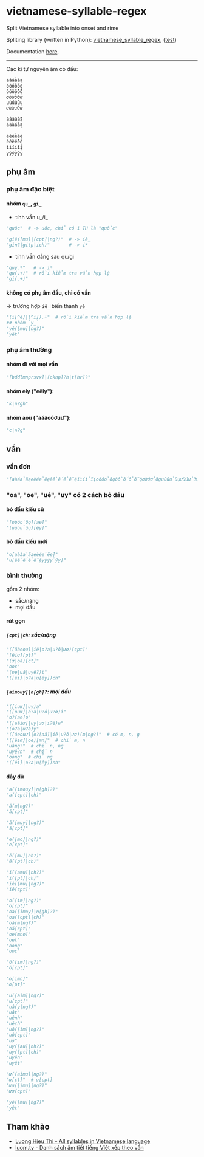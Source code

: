 # vietnamese-syllable-regex
Split Vietnamese syllable into onset and rime

Spliting library (written in Python): [vietnamese_syllable_regex](vietnamese_syllable_regex.py), ([test](test.py))

Documentation [here](documentation.md).

---

Các kí tự nguyên âm có dấu:
```python
aàáảãạ
oòóỏõọ
ôồốổỗộ
ơờớởỡợ
uùúủũụ
ưừứửữự

ăằắẳẵặ
âầấẩẫậ

eèéẻẽẹ
êềếểễệ
iìíỉĩị
yỳýỷỹỵ
```

## phụ âm

### phụ âm đặc biệt

#### nhóm `qu_`, `gi_`
- tính vần u_/i_
```python
"quôc"  # -> uôc, chỉ có 1 TH là "quốc"

"giê([mu]|[cpt]|ng?)"  # -> iê_
"gin?|gi(p|ich)"       # -> i*
```
- tính vần đằng sau qu/gi
```python
"quy.*"   # -> i*
"qu(.+)"  # rồi kiểm tra vần hợp lệ
"gi(.+)"
```

#### không có phụ âm đầu, chỉ có vần
-> trường hợp `iê_` biến thành `yê_`
```python
"(i[^ê]|[^i]).+"  # rồi kiểm tra vần hợp lệ
## nhóm `y_`
"yê([mu]|ng?)"
"yêt"
```

### phụ âm thường

#### nhóm đi với mọi vần
```python
"[bdđlmnprsvx]|[cknp]?h|t[hr]?"
```
#### nhóm eiy ("eêiy"):
```python
"k|n?gh"
```
#### nhóm aou ("aăâoôơuư"):
```python
"c|n?g"
```
## vần

### vần đơn
```python
"[aàáảãạeèéẻẽẹêềếểễệiìíỉĩịoòóỏõọôồốổỗộơờớởỡợuùúủũụưừứửữựyỳýỷỹỵ]"
```
### "oa", "oe", "uê", "uy" có 2 cách bỏ dấu
#### bỏ dấu kiểu cũ
```python
"[oòóỏõọ][ae]"
"[uùúủũụ][êy]"
```
#### bỏ dấu kiểu mới
```python
"o[aàáảãạeèéẻẽẹ]"
"u[êềếểễệyỳýỷỹỵ]"
```
### bình thường

gồm 2 nhóm:
- sắc/nặng
- mọi dấu

#### rút gọn
##### `[cpt]|ch`: sắc/nặng
```python
"([ăâeou]|iê|o?a|u?ô|ươ)[cpt]"
"[êiơ][pt]"
"(ư|oă)[ct]"
"ooc"
"(oe|uâ|uyê?)t"
"([êi]|o?a|u[êy])ch"
```
##### `[aimouy]|n[gh]?`: mọi dấu
```python
"([iuư]|uy)a"
"([ouư]|o?a|u?ô|ư?ơ)i"
"o?[ae]o"
"([aâiư]|uy|ươ|i?ê)u"
"(o?a|u?â)y"
"([âeouư]|o?[aă]|iê|u?ô|ươ)(m|ng?)"  # có m, n, g
"([êiơ]|oe)[mn]"  # chỉ m, n
"uâng?"  # chỉ n, ng
"uyê?n"  # chỉ n
"oong"  # chỉ ng
"([êi]|o?a|u[êy])nh"
```
#### đầy đủ
```python
"a([imouy]|n[gh]?)"
"a([cpt]|ch)"

"ă(m|ng?)"
"ă[cpt]"

"â([muy]|ng?)"
"â[cpt]"

"e([mo]|ng?)"
"e[cpt]"

"ê([mu]|nh?)"
"ê([pt]|ch)"

"i([amu]|nh?)"
"i([pt]|ch)"
"iê([mu]|ng?)"
"iê[cpt]"

"o([im]|ng?)"
"o[cpt]"
"oa([imoy]|n[gh]?)"
"oa([cpt]|ch)"
"oă(m|ng?)"
"oă[cpt]"
"oe[mno]"
"oet"
"oong"
"ooc"

"ô([im]|ng?)"
"ô[cpt]"

"ơ[imn]"
"ơ[pt]"

"u([aim]|ng?)"
"u[cpt]"
"uâ(y|ng?)"
"uât"
"uênh"
"uêch"
"uô([im]|ng?)"
"uô[cpt]"
"uơ"
"uy([au]|nh?)"
"uy([pt]|ch)"
"uyên"
"uyêt"

"ư([aimu]|ng?)"
"ư[ct]"  # ư[cpt]
"ươ([imu]|ng?)"
"ươ[cpt]"

"yê([mu]|ng?)"
"yêt"
```

## Tham khảo

- [Luong Hieu Thi - All syllables in Vietnamese language](http://www.hieuthi.com/blog/2017/03/21/all-vietnamese-syllables.html)
- [luom.tv - Danh sách âm tiết tiếng Việt xếp theo vần](http://luom.tv/2015/11/01/danh-sach-am-tiet-tieng-viet-xep-theo-van/)
